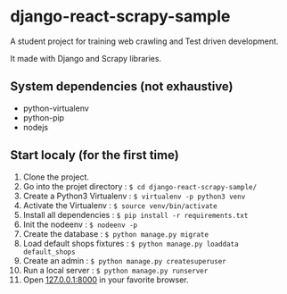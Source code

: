 # django-react-scrapy-sample
A student project for training web crawling and Test driven development.

It made with Django and Scrapy libraries.

System dependencies (not exhaustive)
------------------------------------
- python-virtualenv
- python-pip
- nodejs

Start localy (for the first time)
---------------------------------
1. Clone the project.
2. Go into the projet directory : `$ cd django-react-scrapy-sample/`
3. Create a Python3 Virtualenv : `$ virtualenv -p python3 venv`
4. Activate the Virtualenv : `$ source venv/bin/activate`
5. Install all dependencies : `$ pip install -r requirements.txt`
6. Init the nodeenv : `$ nodeenv -p`
7. Create the database : `$ python manage.py migrate`
8. Load default shops fixtures : `$ python manage.py loaddata default_shops`
9. Create an admin : `$ python manage.py createsuperuser`
10. Run a local server : `$ python manage.py runserver`
11. Open [127.0.0.1:8000](http://127.0.0.1:8000/) in your favorite browser.
